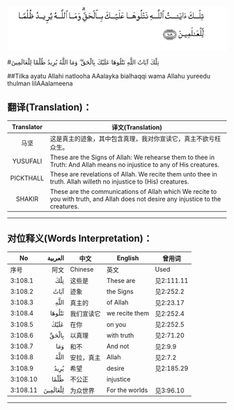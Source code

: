 ![003:108](images/003_108.gif)

#تِلْكَ آيَاتُ اللَّهِ نَتْلُوهَا عَلَيْكَ بِالْحَقِّ ۗ وَمَا اللَّهُ يُرِيدُ ظُلْمًا لِلْعَالَمِينَ 

##Tilka ayatu Allahi natlooha AAalayka bialhaqqi wama Allahu yureedu thulman lilAAalameena 

## 翻译(Translation)：

| Translator | 译文(Translation)                                            |
| :--------: | ------------------------------------------------------------ |
|    马坚    | 这是真主的迹象，其中包含真理，我对你宣读它，真主不欲亏枉众生。 |
|  YUSUFALI  | These are the Signs of Allah: We rehearse them to thee in Truth: And Allah means no injustice to any of His creatures. |
| PICKTHALL  | These are revelations of Allah. We recite them unto thee in truth. Allah willeth no injustice to (His) creatures. |
|   SHAKIR   | These are the communications of Allah which We recite to you with truth, and Allah does not desire any injustice to the creatures. |

---

## 对位释义(Words Interpretation)：

| No   | العربية | 中文    | English | 曾用词 |
| ---- | ------: | ------- | ------- | ------ |
| 序号 |    阿文 | Chinese | 英文    | Used   |
| 3:108.1  | تِلْكَ      | 这些是     | These are      | 见2:111.11 |
| 3:108.2  | آيَاتُ     | 迹象       | the Signs      | 见2:252.2  |
| 3:108.3  |     اللَّهِ | 真主的     | of Allah       | 见2:23.17  |
| 3:108.4  | نَتْلُوهَا   | 我们宣读它 | we recite them | 见2:252.4  |
| 3:108.5  | عَلَيْكَ     | 在你       | on you         | 见2:252.5  |
| 3:108.6  | بِالْحَقِّ    | 以真理     | with truth     | 见2:71.20  |
| 3:108.7  | وَمَا      | 和不       | And not        | 见2:9.9    |
| 3:108.8  | اللَّهُ     | 安拉，真主 | Allah          | 见2:7.2 |
| 3:108.9  | يُرِيدُ     | 希望       | desire         | 见2:185.29 |
| 3:108.10 | ظُلْمًا     | 不公正     | injustice      |            |
| 3:108.11 | لِلْعَالَمِينَ | 为众世界   | For the worlds | 见3:96.10  |

---

